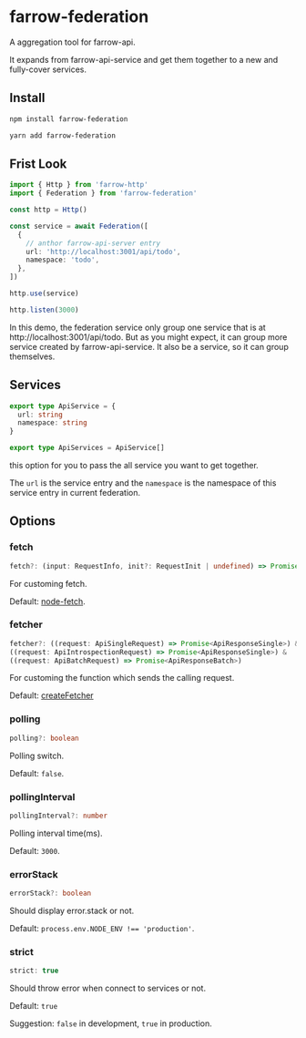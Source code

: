 # farrow-federation

A aggregation tool for farrow-api.

It expands from farrow-api-service and get them together to a new and fully-cover services.

## Install

```sh
npm install farrow-federation

yarn add farrow-federation
```

## Frist Look

```ts
import { Http } from 'farrow-http'
import { Federation } from 'farrow-federation'

const http = Http()

const service = await Federation([
  {
    // anthor farrow-api-server entry
    url: 'http://localhost:3001/api/todo',
    namespace: 'todo',
  },
])

http.use(service)

http.listen(3000)
```

In this demo, the federation service only group one service that is at http://localhost:3001/api/todo. But as you might expect, it can group more service created by farrow-api-service. It also be a service, so it can group themselves.

## Services

```ts
export type ApiService = {
  url: string
  namespace: string
}

export type ApiServices = ApiService[]
```

this option for you to pass the all service you want to get together.

The `url` is the service entry and the `namespace` is the namespace of this service entry in current federation.

## Options

### fetch

```ts
fetch?: (input: RequestInfo, init?: RequestInit | undefined) => Promise<globalThis.Response>
```

For customing fetch.

Default: [node-fetch](https://github.com/node-fetch/node-fetch).

### fetcher

```ts
fetcher?: ((request: ApiSingleRequest) => Promise<ApiResponseSingle>) &
((request: ApiIntrospectionRequest) => Promise<ApiResponseSingle>) &
((request: ApiBatchRequest) => Promise<ApiResponseBatch>)
```

For customing the function which sends the calling request.

Default: [createFetcher](https://github.com/tqma113/farrow-federation/blob/59c824aa5ecaedfa28d37127e727b2a354cb371d/src/helpers.ts#L6)

### polling

```ts
polling?: boolean
```

Polling switch.

Default: `false`.

### pollingInterval

```ts
pollingInterval?: number
```

Polling interval time(ms).

Default: `3000`.

### errorStack

```ts
errorStack?: boolean
```

Should display error.stack or not.

Default: `process.env.NODE_ENV !== 'production'`.

### strict

```ts
strict: true
```

Should throw error when connect to services or not.

Default: `true`

Suggestion: `false` in development, `true` in production.
